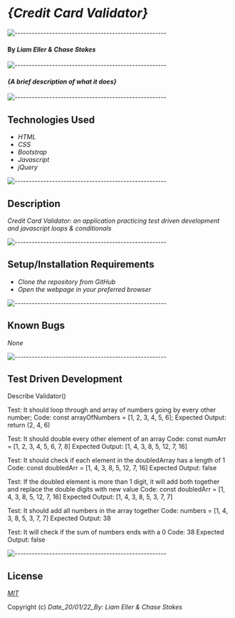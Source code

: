 # _{Credit Card Validator}_

![-----------------------------------------------------](https://raw.githubusercontent.com/andreasbm/readme/master/assets/lines/aqua.png)

#### By _**Liam Eller & Chase Stokes**_

![-----------------------------------------------------](https://raw.githubusercontent.com/andreasbm/readme/master/assets/lines/aqua.png)

#### _{A brief description of what it does}_

![-----------------------------------------------------](https://raw.githubusercontent.com/andreasbm/readme/master/assets/lines/aqua.png)

## Technologies Used

* _HTML_
* _CSS_
* _Bootstrap_
* _Javascript_
* _jQuery_

![-----------------------------------------------------](https://raw.githubusercontent.com/andreasbm/readme/master/assets/lines/aqua.png)

## Description

_Credit Card Validator: an application practicing test driven development and javascript loops & conditionals_

![-----------------------------------------------------](https://raw.githubusercontent.com/andreasbm/readme/master/assets/lines/aqua.png)

## Setup/Installation Requirements

* _Clone the repository from GitHub_
* _Open the webpage in your preferred browser_

![-----------------------------------------------------](https://raw.githubusercontent.com/andreasbm/readme/master/assets/lines/aqua.png)

## Known Bugs

_None_

![-----------------------------------------------------](https://raw.githubusercontent.com/andreasbm/readme/master/assets/lines/aqua.png)

## Test Driven Development

Describe Validator()

Test: It should loop through and array of numbers going by every other number;
Code: const arrayOfNumbers = [1, 2, 3, 4, 5, 6];
Expected Output: return (2, 4, 6)

Test: It should double every other element of an array
Code:  const numArr = [1, 2, 3, 4, 5, 6, 7, 8]
Expected Output: [1, 4, 3, 8, 5, 12, 7, 16]

Test: It should check if each element in the doubledArray has a length of 1
Code:  const doubledArr = [1, 4, 3, 8, 5, 12, 7, 16]
Expected Output: false

Test: If the doubled element is more than 1 digit, it will add both together and replace the double digits with new value
Code:  const doubledArr = [1, 4, 3, 8, 5, 12, 7, 16]
Expected Output: [1, 4, 3, 8, 5, 3, 7, 7]

Test: It should add all numbers in the array together
Code: numbers = [1, 4, 3, 8, 5, 3, 7, 7]
Expected Output: 38

Test: It will check if the sum of numbers ends with a 0
Code: 38
Expected Output: false

![-----------------------------------------------------](https://raw.githubusercontent.com/andreasbm/readme/master/assets/lines/aqua.png)

## License

_[MIT](https://opensource.org/licenses/MIT)_

Copyright (c) _Date_20/01/22_By: Liam Eller & Chase Stokes_







